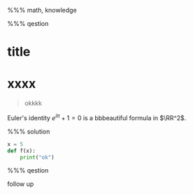 %%% math, knowledge

%%% qestion
# title

xxxx
====

> okkkk


Euler's identity $e^{i\pi}+1=0$ is a bbbeautiful formula in $\RR^2$.


%%% solution

```python
x = 5
def f(x):
    print("ok")
```

%%% qestion

follow up